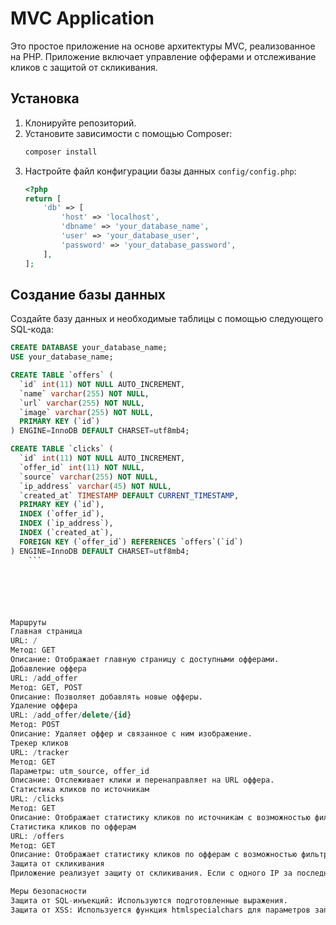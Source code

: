 # MVC Application

Это простое приложение на основе архитектуры MVC, реализованное на PHP. Приложение включает управление офферами и отслеживание кликов с защитой от скликивания.

## Установка

1. Клонируйте репозиторий.
2. Установите зависимости с помощью Composer:
    ```sh
    composer install
    ```
3. Настройте файл конфигурации базы данных `config/config.php`:
    ```php
    <?php
    return [
        'db' => [
            'host' => 'localhost',
            'dbname' => 'your_database_name',
            'user' => 'your_database_user',
            'password' => 'your_database_password',
        ],
    ];
    ```

## Создание базы данных

Создайте базу данных и необходимые таблицы с помощью следующего SQL-кода:

```sql
CREATE DATABASE your_database_name;
USE your_database_name;

CREATE TABLE `offers` (
  `id` int(11) NOT NULL AUTO_INCREMENT,
  `name` varchar(255) NOT NULL,
  `url` varchar(255) NOT NULL,
  `image` varchar(255) NOT NULL,
  PRIMARY KEY (`id`)
) ENGINE=InnoDB DEFAULT CHARSET=utf8mb4;

CREATE TABLE `clicks` (
  `id` int(11) NOT NULL AUTO_INCREMENT,
  `offer_id` int(11) NOT NULL,
  `source` varchar(255) NOT NULL,
  `ip_address` varchar(45) NOT NULL,
  `created_at` TIMESTAMP DEFAULT CURRENT_TIMESTAMP,
  PRIMARY KEY (`id`),
  INDEX (`offer_id`),
  INDEX (`ip_address`),
  INDEX (`created_at`),
  FOREIGN KEY (`offer_id`) REFERENCES `offers`(`id`)
) ENGINE=InnoDB DEFAULT CHARSET=utf8mb4;
    ```






Маршруты
Главная страница
URL: /
Метод: GET
Описание: Отображает главную страницу с доступными офферами.
Добавление оффера
URL: /add_offer
Метод: GET, POST
Описание: Позволяет добавлять новые офферы.
Удаление оффера
URL: /add_offer/delete/{id}
Метод: POST
Описание: Удаляет оффер и связанное с ним изображение.
Трекер кликов
URL: /tracker
Метод: GET
Параметры: utm_source, offer_id
Описание: Отслеживает клики и перенаправляет на URL оффера.
Статистика кликов по источникам
URL: /clicks
Метод: GET
Описание: Отображает статистику кликов по источникам с возможностью фильтрации по дате.
Статистика кликов по офферам
URL: /offers
Метод: GET
Описание: Отображает статистику кликов по офферам с возможностью фильтрации по дате.
Защита от скликивания
Приложение реализует защиту от скликивания. Если с одного IP за последние 24 часа было более 20 кликов, такие клики не сохраняются.

Меры безопасности
Защита от SQL-инъекций: Используются подготовленные выражения.
Защита от XSS: Используется функция htmlspecialchars для параметров запроса.